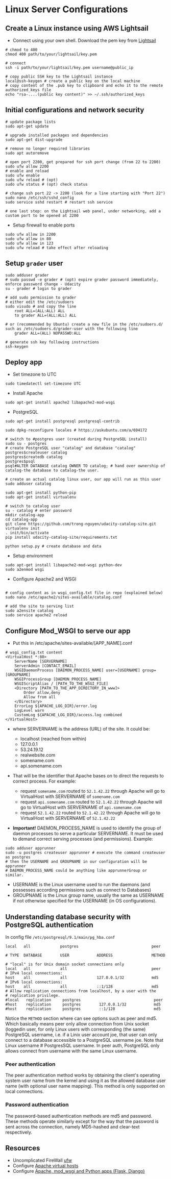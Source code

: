 # Linux Server Configurations

## Create a Linux instance using AWS Lightsail

- Connect using your own shell. Download the pem key from [Lightsail](https://lightsail.aws.amazon.com/ls/webapp/account/keys)
```shell
# chmod to 400
chmod 400 path/to/your/lightsail/key.pem

# connect
ssh -i path/to/your/lightsail/key.pem username@public_ip

# copy public SSH key to the Lightsail instance
local@ssh-keygen # create a public key on the local machine
# copy content of the .pub key to clipboard and echo it to the remote authorized_keys file
echo "rsa-....(public key content)" >> ~/.ssh/authorized_keys
```



## Initial configurations and network security

```shell
# update package lists
sudo apt-get update

# upgrade installed packages and dependencies
sudo apt-get dist-upgrade

# remove no longer required libraries
sudo apt autoremove

# open port 2200, get prepared for ssh port change (from 22 to 2200)
sudo ufw allow 2200
# enable and reload
sudo ufw enable
sudo ufw reload # (opt)
sudo ufw status # (opt) check status

# change ssh port 22 -> 2200 (look for a line starting with "Port 22")
sudo nano /etc/ssh/sshd_config
sudo service sshd restart # restart ssh service

# one last step: on the Lightsail web panel, under networking, add a custom port to be opened at 2200
```

- Setup firewall to enable ports
```shell
sudo ufw allow in 2200
sudo ufw allow in 80
sudo ufw allow in 123
sudo ufw reload # take effect after reloading
```

## Setup `grader` user

```shell
sudo adduser grader
# sudo passwd -e grader # (opt) expire grader password immediately, enforce password change - Udacity
su - grader # login to grader

# add sudo permission to grader
# either edit the /etc/sudoers
sudo visudo # and copy the line
    root ALL=(ALL:ALL) ALL
    to grader ALL=(ALL:ALL) ALL

# or (recommended by Ubuntu) create a new file in the /etc/sudoers.d/ such as /etc/sudoers.d/grader-user with the following line
    grader ALL=(ALL) NOPASSWD:ALL

# generate ssh key following instructions
ssh-keygen
```

## Deploy app

- Set timezone to UTC
```shell
sudo timedatectl set-timezone UTC
```

- Install Apache
```shell
sudo apt-get install apache2 libapache2-mod-wsgi
```
- PostgreSQL
```shell
sudo apt-get install postgresql postgresql-contrib

sudo dpkg-reconfigure locales # https://askubuntu.com/a/694172

# switch to #postgres user (created during PostgreSQL install)
sudo su - postgres
# create PostgreSQL user "catalog" and database "catalog"
postgres$createuser catalog
postgres$createdb catalog
postgres$psql
psql#ALTER DATABASE catalog OWNER TO catalog; # hand over ownership of catalog-the database to catalog-the user.

# create an actual catalog linux user, our app will run as this user
sudo adduser catalog

sudo apt-get install python-pip
sudo apt-get install virtualenv

# switch to catalog user
su - catalog # enter password
mkdir catalog-app
cd catalog-app
git clone https://github.com/trong-nguyen/udacity-catalog-site.git
virtualenv init
. init/bin/activate
pip install udacity-catalog-site/requirements.txt

python setup.py # create database and data
```

- Setup environment
```shell
sudo apt-get install libapache2-mod-wsgi python-dev
sudo a2enmod wsgi
```

- Configure Apache2 and WSGI
```shell

# config content as in wsgi_config.txt file in repo (explained below)
sudo nano /etc/apache2/sites-available/catalog.conf

# add the site to serving list
sudo a2ensite catalog
sudo service apache2 reload
```

## Configure Mod_WSGI to serve our app

- Put this in /etc/apache/sites-available/[APP_NAME].conf
```
# wsgi_config.txt content
<VirtualHost *:80>
    ServerName [SERVERNAME]
    ServerAdmin [CONTACT_EMAIL]
    WSGIDaemonProcess [DAEMON_PROCESS_NAME] user=[USERNAME] group=[GROUPNAME]
    WSGIProcessGroup [DAEMON_PROCESS_NAME]
    WSGIScriptAlias / [PATH_TO_THE_WSGI_FILE]
    <Directory [PATH_TO_THE_APP_DIRECTORY_IN_www]>
        Order allow,deny
        Allow from all
    </Directory>
    ErrorLog ${APACHE_LOG_DIR}/error.log
    LogLevel warn
    CustomLog ${APACHE_LOG_DIR}/access.log combined
</VirtualHost>
```

- where SERVERNAME is the address (URL) of the site. It could be:
    - localhost (reached from within)
    - 127.0.0.1
    - 53.24.19.12
    - realwebsite.com
    - somename.com
    - api.somename.com

- That will be the identifier that Apache bases on to direct the requests to correct process. For example:
    - request `somename.com` routed to `52.1.42.22` through Apache will go to VirtualHost with SERVERNAME of `somename.com`
    - request `api.somename.com` routed to `52.1.42.22` through Apache will go to VirtualHost with SERVERNAME of `api.somename.com`
    - request `52.1.42.22` routed to `52.1.42.22` through Apache will go to VirtualHost with SERVERNAME of `52.1.42.22`

- **Important!** DAEMON_PROCESS_NAME is used to identify the group of daemon processes to serve a particular SERVERNAME. It must be used to demand correct serving processes (and permissions). Example:
```shell
sudo adduser apprunner
sudo -u postgres createuser apprunner # execute the command createuser as postgres
# then the USERNAME and GROUPNAME in our configuration will be apprunner
# DAEMON_PROCESS_NAME could be anything like apprunnerGroup or similar.
```
- USERNAME is the Linux username used to run the daemons (and possesses according permissions such as connect to Databases)
- GROUPNAME is the Linux group name, usually the same as USERNAME if not otherwise specified for the USERNAME (in OS configurations).

## Understanding database security with PostgreSQL authentication

In config file `/etc/postgresql/9.1/main/pg_hba.conf`
```shell
local   all             postgres                                peer

# TYPE  DATABASE        USER            ADDRESS                 METHOD

# "local" is for Unix domain socket connections only
local   all             all                                     peer
# IPv4 local connections:
host    all             all             127.0.0.1/32            md5
# IPv6 local connections:
host    all             all             ::1/128                 md5
# Allow replication connections from localhost, by a user with the
# replication privilege.
#local   replication     postgres                                peer
#host    replication     postgres        127.0.0.1/32            md5
#host    replication     postgres        ::1/128                 md5
```
Notice the `METHOD` section where can see options such as peer and md5.
Which basically means peer only allow connection from Unix socket (loggedin user, for only Linux users with corresponding (the same) PostgreSQL username, i.e. if a Linix user account joe, that user can only connect to a database accessible to a PostgreSQL username joe. Note that Linux username # PostgresSQL username. In peer auth, PostgreSQL only allows connect from username with the same Linux username.

### Peer authentication

The peer authentication method works by obtaining the client's operating system user name from the kernel and using it as the allowed database user name (with optional user name mapping). This method is only supported on local connections.

### Password authentication
The password-based authentication methods are md5 and password. These methods operate similarly except for the way that the password is sent across the connection, namely MD5-hashed and clear-text respectively.


## Resources
- Uncomplicated FireWall [ufw](https://www.linux.com/learn/introduction-uncomplicated-firewall-ufw)
- Configure [Apache virtual hosts](https://serverfault.com/a/520201)
- Configure [Apache, mod_wsgi and Python apps (Flask, Django)](https://www.digitalocean.com/community/tutorials/how-to-run-django-with-mod_wsgi-and-apache-with-a-virtualenv-python-environment-on-a-debian-vps)
